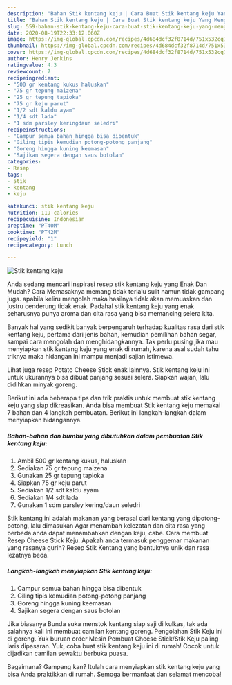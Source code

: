 ```yaml
---
description: "Bahan Stik kentang keju | Cara Buat Stik kentang keju Yang Menggugah Selera"
title: "Bahan Stik kentang keju | Cara Buat Stik kentang keju Yang Menggugah Selera"
slug: 559-bahan-stik-kentang-keju-cara-buat-stik-kentang-keju-yang-menggugah-selera
date: 2020-08-19T22:33:12.060Z
image: https://img-global.cpcdn.com/recipes/4d684dcf32f8714d/751x532cq70/stik-kentang-keju-foto-resep-utama.jpg
thumbnail: https://img-global.cpcdn.com/recipes/4d684dcf32f8714d/751x532cq70/stik-kentang-keju-foto-resep-utama.jpg
cover: https://img-global.cpcdn.com/recipes/4d684dcf32f8714d/751x532cq70/stik-kentang-keju-foto-resep-utama.jpg
author: Henry Jenkins
ratingvalue: 4.3
reviewcount: 7
recipeingredient:
- "500 gr kentang kukus haluskan"
- "75 gr tepung maizena"
- "25 gr tepung tapioka"
- "75 gr keju parut"
- "1/2 sdt kaldu ayam"
- "1/4 sdt lada"
- "1 sdm parsley keringdaun seledri"
recipeinstructions:
- "Campur semua bahan hingga bisa dibentuk"
- "Giling tipis kemudian potong-potong panjang"
- "Goreng hingga kuning keemasan"
- "Sajikan segera dengan saus botolan"
categories:
- Resep
tags:
- stik
- kentang
- keju

katakunci: stik kentang keju 
nutrition: 119 calories
recipecuisine: Indonesian
preptime: "PT40M"
cooktime: "PT42M"
recipeyield: "1"
recipecategory: Lunch

---
```



![Stik kentang keju](https://img-global.cpcdn.com/recipes/4d684dcf32f8714d/751x532cq70/stik-kentang-keju-foto-resep-utama.jpg)

Anda sedang mencari inspirasi resep stik kentang keju yang Enak Dan Mudah? Cara Memasaknya memang tidak terlalu sulit namun tidak gampang juga. apabila keliru mengolah maka hasilnya tidak akan memuaskan dan justru cenderung tidak enak. Padahal stik kentang keju yang enak seharusnya punya aroma dan cita rasa yang bisa memancing selera kita.

Banyak hal yang sedikit banyak berpengaruh terhadap kualitas rasa dari stik kentang keju, pertama dari jenis bahan, kemudian pemilihan bahan segar, sampai cara mengolah dan menghidangkannya. Tak perlu pusing jika mau menyiapkan stik kentang keju yang enak di rumah, karena asal sudah tahu triknya maka hidangan ini mampu menjadi sajian istimewa.

Lihat juga resep Potato Cheese Stick enak lainnya. Stik kentang keju ini untuk ukurannya bisa dibuat panjang sesuai selera. Siapkan wajan, lalu didihkan minyak goreng.


Berikut ini ada beberapa tips dan trik praktis untuk membuat stik kentang keju yang siap dikreasikan. Anda bisa membuat Stik kentang keju memakai 7 bahan dan 4 langkah pembuatan. Berikut ini langkah-langkah dalam menyiapkan hidangannya.

<!--inarticleads1-->

##### Bahan-bahan dan bumbu yang dibutuhkan dalam pembuatan Stik kentang keju:

1. Ambil 500 gr kentang kukus, haluskan
1. Sediakan 75 gr tepung maizena
1. Gunakan 25 gr tepung tapioka
1. Siapkan 75 gr keju parut
1. Sediakan 1/2 sdt kaldu ayam
1. Sediakan 1/4 sdt lada
1. Gunakan 1 sdm parsley kering/daun seledri


Stik kentang ini adalah makanan yang berasal dari kentang yang dipotong-potong, lalu dimasukan Agar menambah kelezatan dan cita rasa yang berbeda anda dapat menambahkan dengan keju, cabe. Cara membuat Resep Cheese Stick Keju. Apakah anda termasuk penggemar makanan yang rasanya gurih? Resep Stik Kentang yang bentuknya unik dan rasa lezatnya beda. 

<!--inarticleads2-->

##### Langkah-langkah menyiapkan Stik kentang keju:

1. Campur semua bahan hingga bisa dibentuk
1. Giling tipis kemudian potong-potong panjang
1. Goreng hingga kuning keemasan
1. Sajikan segera dengan saus botolan


Jika biasanya Bunda suka menstok kentang siap saji di kulkas, tak ada salahnya kali ini membuat camilan kentang goreng. Pengolahan Stik Keju ini di goreng. Yuk buruan order Mesin Pembuat Cheese Stick/Stik Keju paling laris dipasaran. Yuk, coba buat stik kentang keju ini di rumah! Cocok untuk dijadikan camilan sewaktu berbuka puasa. 

Bagaimana? Gampang kan? Itulah cara menyiapkan stik kentang keju yang bisa Anda praktikkan di rumah. Semoga bermanfaat dan selamat mencoba!

